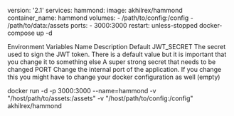 version: '2.1'
services:
  hammond:
    image: akhilrex/hammond
    container_name: hammond
    volumes:
      - /path/to/config:/config
      - /path/to/data:/assets
    ports:
      - 3000:3000
    restart: unless-stopped
   docker-compose up -d

   Environment Variables
Name	Description	Default
JWT_SECRET	The secret used to sign the JWT token. There is a default value but it is important that you change it to something else	A super strong secret that needs to be changed
PORT	Change the internal port of the application. If you change this you might have to change your docker configuration as well	(empty)

docker run -d -p 3000:3000 --name=hammond -v "/host/path/to/assets:/assets" -v "/host/path/to/config:/config"  akhilrex/hammond